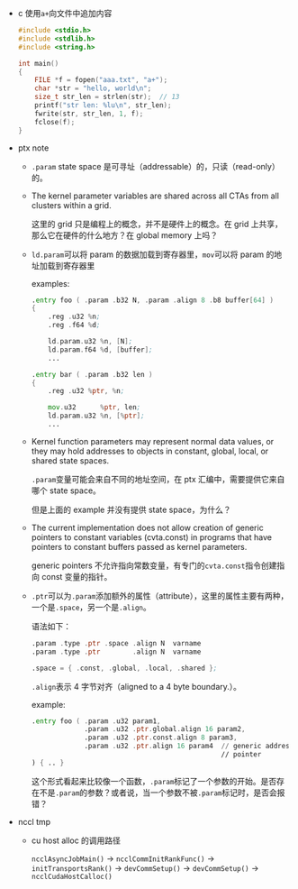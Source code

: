* c 使用`a+`向文件中追加内容

    ```c
    #include <stdio.h>
    #include <stdlib.h>
    #include <string.h>

    int main()
    {
        FILE *f = fopen("aaa.txt", "a+");
        char *str = "hello, world\n";
        size_t str_len = strlen(str);  // 13
        printf("str len: %lu\n", str_len);
        fwrite(str, str_len, 1, f);
        fclose(f);
    }
    ```

* ptx note

    * `.param` state space 是可寻址（addressable）的，只读（read-only）的。

    * The kernel parameter variables are shared across all CTAs from all clusters within a grid.

        这里的 grid 只是编程上的概念，并不是硬件上的概念。在 grid 上共享，那么它在硬件的什么地方？在 global memory 上吗？

    * `ld.param`可以将 param 的数据加载到寄存器里，`mov`可以将 param 的地址加载到寄存器里

        examples:

        ```asm
        .entry foo ( .param .b32 N, .param .align 8 .b8 buffer[64] )
        {
            .reg .u32 %n;
            .reg .f64 %d;

            ld.param.u32 %n, [N];
            ld.param.f64 %d, [buffer];
            ...
        ```

        ```asm
        .entry bar ( .param .b32 len )
        {
            .reg .u32 %ptr, %n;

            mov.u32      %ptr, len;
            ld.param.u32 %n, [%ptr];
            ...
        ```

    * Kernel function parameters may represent normal data values, or they may hold addresses to objects in constant, global, local, or shared state spaces.

        `.param`变量可能会来自不同的地址空间，在 ptx 汇编中，需要提供它来自哪个 state space。

        但是上面的 example 并没有提供 state space，为什么？

    * The current implementation does not allow creation of generic pointers to constant variables (cvta.const) in programs that have pointers to constant buffers passed as kernel parameters.

        generic pointers 不允许指向常数变量，有专门的`cvta.const`指令创建指向 const 变量的指针。

    * `.ptr`可以为`.param`添加额外的属性（attribute），这里的属性主要有两种，一个是`.space`，另一个是`.align`。

        语法如下：

        ```asm
        .param .type .ptr .space .align N  varname
        .param .type .ptr        .align N  varname

        .space = { .const, .global, .local, .shared };
        ```

        `.align`表示 4 字节对齐（aligned to a 4 byte boundary.）。

        example:

        ```asm
        .entry foo ( .param .u32 param1,
                     .param .u32 .ptr.global.align 16 param2,
                     .param .u32 .ptr.const.align 8 param3,
                     .param .u32 .ptr.align 16 param4  // generic address
                                                       // pointer
        ) { .. }
        ```

        这个形式看起来比较像一个函数，`.param`标记了一个参数的开始。是否存在不是`.param`的参数？或者说，当一个参数不被`.param`标记时，是否会报错？

* nccl tmp

    * cu host alloc 的调用路径

        `ncclAsyncJobMain()` -> `ncclCommInitRankFunc()` -> `initTransportsRank()` -> `devCommSetup()` -> `devCommSetup()` -> `ncclCudaHostCalloc()`